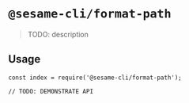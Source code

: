 # `@sesame-cli/format-path`

> TODO: description

## Usage

```
const index = require('@sesame-cli/format-path');

// TODO: DEMONSTRATE API
```
